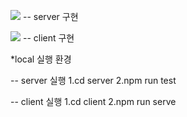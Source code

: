 ![](https://img.shields.io/badge/Node.js-43853D?style=for-the-badge&logo=node.js&logoColor=white)
-- server 구현

![](https://img.shields.io/badge/Vue.js-35495E?style=for-the-badge&logo=vue.js&logoColor=4FC08D)
-- client 구현





*local 실행 환경

  -- server 실행
    1.cd server
    2.npm run test
    
  -- client 실행
    1.cd client
    2.npm run serve



